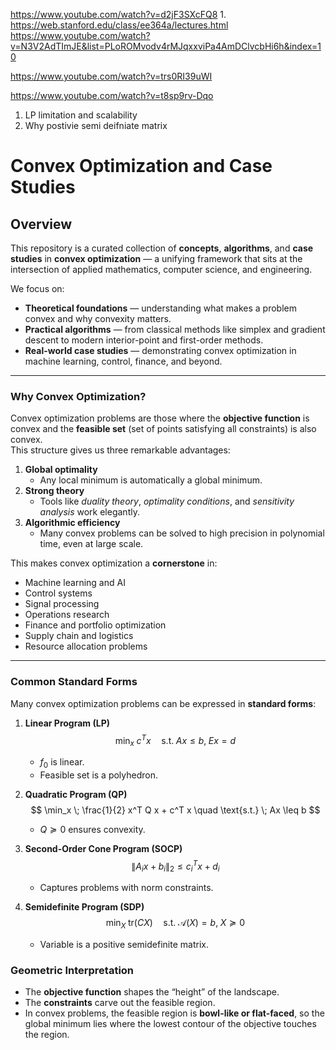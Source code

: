 https://www.youtube.com/watch?v=d2jF3SXcFQ8
    1. https://web.stanford.edu/class/ee364a/lectures.html
https://www.youtube.com/watch?v=N3V2AdTImJE&list=PLoROMvodv4rMJqxxviPa4AmDClvcbHi6h&index=10


https://www.youtube.com/watch?v=trs0RI39uWI

https://www.youtube.com/watch?v=t8sp9rv-Dqo


1. LP limitation and scalability
2. Why postivie semi deifniate matrix

# Convex Optimization and Case Studies

## Overview
This repository is a curated collection of **concepts**, **algorithms**, and **case studies** in **convex optimization** — a unifying framework that sits at the intersection of applied mathematics, computer science, and engineering.

We focus on:
- **Theoretical foundations** — understanding what makes a problem convex and why convexity matters.
- **Practical algorithms** — from classical methods like simplex and gradient descent to modern interior-point and first-order methods.
- **Real-world case studies** — demonstrating convex optimization in machine learning, control, finance, and beyond.


---- 

### Why Convex Optimization?
Convex optimization problems are those where the **objective function** is convex and the **feasible set** (set of points satisfying all constraints) is also convex.  
This structure gives us three remarkable advantages:

1. **Global optimality**  
   - Any local minimum is automatically a global minimum.
2. **Strong theory**  
   - Tools like *duality theory*, *optimality conditions*, and *sensitivity analysis* work elegantly.
3. **Algorithmic efficiency**  
   - Many convex problems can be solved to high precision in polynomial time, even at large scale.

This makes convex optimization a **cornerstone** in:
- Machine learning and AI
- Control systems
- Signal processing
- Operations research
- Finance and portfolio optimization
- Supply chain and logistics
- Resource allocation problems



---

### Common Standard Forms
Many convex optimization problems can be expressed in **standard forms**:

1. **Linear Program (LP)**  
   $$
   \min_x \; c^T x \quad
   \text{s.t.} \; Ax \leq b, \; Ex = d
   $$
   - $f_0$ is linear.
   - Feasible set is a polyhedron.

2. **Quadratic Program (QP)**  
   $$
   \min_x \; \frac{1}{2} x^T Q x + c^T x \quad
   \text{s.t.} \; Ax \leq b
   $$
   - $Q \succeq 0$ ensures convexity.

3. **Second-Order Cone Program (SOCP)**  
   $$
   \|A_i x + b_i\|_2 \leq c_i^T x + d_i
   $$
   - Captures problems with norm constraints.

4. **Semidefinite Program (SDP)**  
   $$
   \min_X \; \text{tr}(CX) \quad
   \text{s.t.} \; \mathcal{A}(X) = b, \; X \succeq 0
   $$
   - Variable is a positive semidefinite matrix.



### Geometric Interpretation
- The **objective function** shapes the “height” of the landscape.
- The **constraints** carve out the feasible region.
- In convex problems, the feasible region is **bowl-like or flat-faced**, so the global minimum lies where the lowest contour of the objective touches the region.
